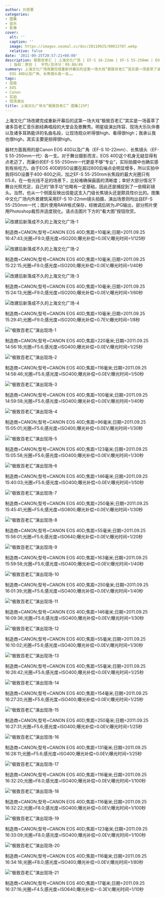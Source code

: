 ```yaml
---
author: 刘恩惠
categories:
- 图集
- 音乐
- 影像
cover:
  alt: ''
  caption: ''
  image: https://images.soomal.cc/doc/20110925/00013787.webp
  relative: false
date: '2011-09-25T20:57:21+08:00'
description: 极致百老汇 | 上海文化广场 | EF-S 10-22mm | EF-S 55-250mm | EOS 40D | 源自：www.soomal.com
  | 版权：原创 |  平均/总评分：09.80/49
summary: 上海文化广场改建完成重新开幕后的这第一场大戏“极致百老汇”其实是一场荟萃了诸多百老汇音乐剧经典唱段的大堂会及歌舞秀。明星级演出阵容、现场大乐队伴奏以及诸多耳熟能详的名曲名段，让现场观众听得很high、看得很high；我承认我也很high，其实主要是拍得很high。器材方面我用的是Canon
  EOS 40D以及广角、长焦镜头各一支……
tags:
- 佳能
- EOS
- Canon
- 实拍
- 现场演出
title: 上海文化广场与“极致百老汇” 图集[25P]
---
```


上海文化广场改建完成重新开幕后的这第一场大戏“极致百老汇”其实是一场荟萃了诸多百老汇音乐剧经典唱段的大堂会及歌舞秀。明星级演出阵容、现场大乐队伴奏以及诸多耳熟能详的名曲名段，让现场观众听得很high、看得很high；我承认我也很high，其实主要是拍得很high。

器材方面我用的是Canon EOS 40D以及广角（EF-S 10-22mm）、长焦镜头（EF-S 55-250mm一代）各一支。对于舞台摄影而言，EOS 40D这个机身无疑显得有点老迈了，而廉价的EF-S 55-250mm一代更是不够“专业”，实际拍摄中也确实感到有些吃力。由于EOS 40D的ISO设置在超过800后噪点会明显增多，所以实拍中我将ISO设置于400-800之间，加之EF-S 55-250mm长焦段的最大光圈只有f/5.6，在一些光线不足的场景下，比较难确保画面的清晰度；幸好大部分情况下舞台光照充足，自己的“铁手功”也略有一定基础，因此还是捕捉到了一些精彩镜头。当然，也从一个侧面反映出佳能这支入门级长焦镜头还是颇具性价比的。图集中文化广场内外景建筑采用EF-S 10-22mm镜头拍摄，演出场景则均出自EF-S 55-250mm一代；图片使用RAW格式保存，经微调后转为JPG输出，部分照片使用Photoshop裁剪并适度锐化。请点击图片下方的“看大图”按钮欣赏。

![改建后新落成不久的上海文化广场-1](https://images.soomal.cc/doc/20110925/00013779.webp)

制造商=CANON;型号=CANON EOS 40D;焦距=10毫米;日期=2011.09.25 16:47:43;光圈=F9.0;感光度=ISO200;曝光补偿=0.0EV;曝光时间=1/125秒



![改建后新落成不久的上海文化广场-2](https://images.soomal.cc/doc/20110925/00013780.webp)

制造商=CANON;型号=CANON EOS 40D;焦距=10毫米;日期=2011.09.25 15:22:15;光圈=F9.0;感光度=ISO200;曝光补偿=0.0EV;曝光时间=1/40秒



![改建后新落成不久的上海文化广场-3](https://images.soomal.cc/doc/20110925/00013781.webp)

制造商=CANON;型号=CANON EOS 40D;焦距=10毫米;日期=2011.09.25 15:24:13;光圈=F9.0;感光度=ISO200;曝光补偿=0.0EV;曝光时间=1/60秒



![改建后新落成不久的上海文化广场-4](https://images.soomal.cc/doc/20110925/00013782.webp)

制造商=CANON;型号=CANON EOS 40D;焦距=10毫米;日期=2011.09.25 15:29:41;光圈=F9.0;感光度=ISO200;曝光补偿=0.7EV;曝光时间=1/8秒



![“极致百老汇”演出现场-1](https://images.soomal.cc/doc/20110925/00013783.webp)

制造商=CANON;型号=CANON EOS 40D;焦距=220毫米;日期=2011.09.25 14:56:18;光圈=F5.6;感光度=ISO400;曝光补偿=0.0EV;曝光时间=1/25秒



![“极致百老汇”演出现场-2](https://images.soomal.cc/doc/20110925/00013784.webp)

制造商=CANON;型号=CANON EOS 40D;焦距=116毫米;日期=2011.09.25 14:58:46;光圈=F5.6;感光度=ISO400;曝光补偿=0.0EV;曝光时间=1/50秒



![“极致百老汇”演出现场-3](https://images.soomal.cc/doc/20110925/00013785.webp)

制造商=CANON;型号=CANON EOS 40D;焦距=100毫米;日期=2011.09.25 14:59:58;光圈=F5.6;感光度=ISO400;曝光补偿=0.0EV;曝光时间=1/40秒



![“极致百老汇”演出现场-4](https://images.soomal.cc/doc/20110925/00013786.webp)

制造商=CANON;型号=CANON EOS 40D;焦距=96毫米;日期=2011.09.25 15:05:01;光圈=F5.6;感光度=ISO400;曝光补偿=0.0EV;曝光时间=1/30秒



![“极致百老汇”演出现场-5](https://images.soomal.cc/doc/20110925/00013787.webp)

制造商=CANON;型号=CANON EOS 40D;焦距=123毫米;日期=2011.09.25 15:05:58;光圈=F5.6;感光度=ISO400;曝光补偿=0.0EV;曝光时间=1/30秒



![“极致百老汇”演出现场-6](https://images.soomal.cc/doc/20110925/00013788.webp)

制造商=CANON;型号=CANON EOS 40D;焦距=146毫米;日期=2011.09.25 15:40:03;光圈=F5.6;感光度=ISO400;曝光补偿=0.0EV;曝光时间=1/50秒



![“极致百老汇”演出现场-7](https://images.soomal.cc/doc/20110925/00013789.webp)

制造商=CANON;型号=CANON EOS 40D;焦距=250毫米;日期=2011.09.25 15:45:41;光圈=F5.6;感光度=ISO800;曝光补偿=0.0EV;曝光时间=1/30秒



![“极致百老汇”演出现场-8](https://images.soomal.cc/doc/20110925/00013790.webp)

制造商=CANON;型号=CANON EOS 40D;焦距=55毫米;日期=2011.09.25 15:56:01;光圈=F5.6;感光度=ISO640;曝光补偿=0.0EV;曝光时间=1/20秒



![“极致百老汇”演出现场-9](https://images.soomal.cc/doc/20110925/00013791.webp)

制造商=CANON;型号=CANON EOS 40D;焦距=163毫米;日期=2011.09.25 15:59:58;光圈=F5.6;感光度=ISO400;曝光补偿=0.0EV;曝光时间=1/40秒



![“极致百老汇”演出现场-10](https://images.soomal.cc/doc/20110925/00013792.webp)

制造商=CANON;型号=CANON EOS 40D;焦距=250毫米;日期=2011.09.25 16:01:39;光圈=F5.6;感光度=ISO400;曝光补偿=0.0EV;曝光时间=1/40秒



![“极致百老汇”演出现场-11](https://images.soomal.cc/doc/20110925/00013793.webp)

制造商=CANON;型号=CANON EOS 40D;焦距=146毫米;日期=2011.09.25 16:09:36;光圈=F5.6;感光度=ISO400;曝光补偿=0.0EV;曝光时间=1/30秒



![“极致百老汇”演出现场-12](https://images.soomal.cc/doc/20110925/00013794.webp)

制造商=CANON;型号=CANON EOS 40D;焦距=55毫米;日期=2011.09.25 16:10:02;光圈=F5.6;感光度=ISO400;曝光补偿=0.0EV;曝光时间=1/30秒



![“极致百老汇”演出现场-13](https://images.soomal.cc/doc/20110925/00013795.webp)

制造商=CANON;型号=CANON EOS 40D;焦距=55毫米;日期=2011.09.25 16:26:42;光圈=F5.6;感光度=ISO400;曝光补偿=0.0EV;曝光时间=1/25秒



![“极致百老汇”演出现场-14](https://images.soomal.cc/doc/20110925/00013796.webp)

制造商=CANON;型号=CANON EOS 40D;焦距=154毫米;日期=2011.09.25 16:27:20;光圈=F5.6;感光度=ISO400;曝光补偿=0.0EV;曝光时间=1/25秒



![“极致百老汇”演出现场-15](https://images.soomal.cc/doc/20110925/00013797.webp)

制造商=CANON;型号=CANON EOS 40D;焦距=250毫米;日期=2011.09.25 16:27:31;光圈=F5.6;感光度=ISO400;曝光补偿=0.0EV;曝光时间=1/25秒



![“极致百老汇”演出现场-16](https://images.soomal.cc/doc/20110925/00013798.webp)

制造商=CANON;型号=CANON EOS 40D;焦距=131毫米;日期=2011.09.25 16:28:11;光圈=F5.6;感光度=ISO400;曝光补偿=0.0EV;曝光时间=1/25秒



![“极致百老汇”演出现场-17](https://images.soomal.cc/doc/20110925/00013799.webp)

制造商=CANON;型号=CANON EOS 40D;焦距=116毫米;日期=2011.09.25 16:32:20;光圈=F8.0;感光度=ISO400;曝光补偿=0.0EV;曝光时间=1/100秒



![“极致百老汇”演出现场-18](https://images.soomal.cc/doc/20110925/00013800.webp)

制造商=CANON;型号=CANON EOS 40D;焦距=116毫米;日期=2011.09.25 16:32:22;光圈=F8.0;感光度=ISO400;曝光补偿=0.0EV;曝光时间=1/100秒



![“极致百老汇”演出现场-19](https://images.soomal.cc/doc/20110925/00013801.webp)

制造商=CANON;型号=CANON EOS 40D;焦距=123毫米;日期=2011.09.25 16:33:09;光圈=F8.0;感光度=ISO400;曝光补偿=0.0EV;曝光时间=1/100秒



![“极致百老汇”演出现场-20](https://images.soomal.cc/doc/20110925/00013802.webp)

制造商=CANON;型号=CANON EOS 40D;焦距=116毫米;日期=2011.09.25 16:34:18;光圈=F8.0;感光度=ISO400;曝光补偿=0.0EV;曝光时间=1/80秒



![“极致百老汇”演出现场-21](https://images.soomal.cc/doc/20110925/00013803.webp)

制造商=CANON;型号=CANON EOS 40D;焦距=17毫米;日期=2011.09.25 16:37:16;光圈=F4.5;感光度=ISO640;曝光补偿=-0.3EV;曝光时间=1/10秒